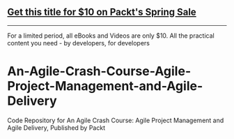 ## [Get this title for $10 on Packt's Spring Sale](https://www.packt.com/V11601?utm_source=github&utm_medium=packt-github-repo&utm_campaign=spring_10_dollar_2022)
-----
For a limited period, all eBooks and Videos are only $10. All the practical content you need \- by developers, for developers

# An-Agile-Crash-Course-Agile-Project-Management-and-Agile-Delivery
Code Repository for An Agile Crash Course: Agile Project Management and Agile Delivery, Published by Packt
